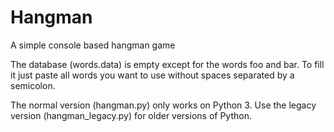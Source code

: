 # Hangman
A simple console based hangman game

The database (words.data) is empty except for the words foo and bar. To fill it just paste all words you want to use without spaces separated by a semicolon.

The normal version (hangman.py) only works on Python 3. Use the legacy version (hangman_legacy.py) for older versions of Python.
